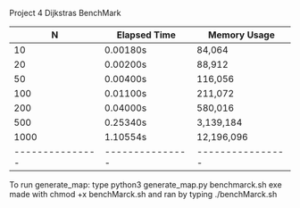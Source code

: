 Project 4 Dijkstras BenchMark

| N             | Elapsed Time  | Memory Usage   |
|---------------|---------------|----------------|
| 10            | 0.00180s      | 84,064         |
| 20            | 0.00200s      | 88,912         |
| 50            | 0.00400s      | 116,056        |
| 100           | 0.01100s      | 211,072        |
| 200           | 0.04000s      | 580,016        |
| 500           | 0.25340s      | 3,139,184      |
| 1000          | 1.10554s      | 12,196,096     |
|---------------|---------------|----------------|

To run generate_map: type python3 generate_map.py
benchmarck.sh exe made with chmod +x benchMarck.sh and ran by typing ./benchMarck.sh
